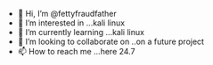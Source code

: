 - 👋 Hi, I’m @fettyfraudfather
- 👀 I’m interested in ...kali linux
- 🌱 I’m currently learning ...kali linux
- 💞️ I’m looking to collaborate on ..on a future project
- 📫 How to reach me ...here 24.7

<!---
fettyfraudfather/fettyfraudfather is a ✨ special ✨ repository because its `README.md` (this file) appears on your GitHub profile.
You can click the Preview link to take a look at your changes.
--->
